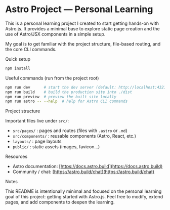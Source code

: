 # Astro Project — Personal Learning

This is a personal learning project I created to start getting hands-on with Astro.js.
It provides a minimal base to explore static page creation and the use of Astro/JSX
components in a simple setup.

My goal is to get familiar with the project structure, file-based routing, and the core
CLI commands.

Quick setup

```sh
npm install
```

Useful commands (run from the project root)

```sh
npm run dev      # start the dev server (default: http://localhost:4321)
npm run build    # build the production site into ./dist
npm run preview  # preview the built site locally
npm run astro -- --help  # help for Astro CLI commands
```

Project structure

Important files live under `src/`:

- `src/pages/` : pages and routes (files with `.astro` or `.md`)
- `src/components/` : reusable components (Astro, React, etc.)
- `layouts/` : page layouts
- `public/` : static assets (images, favicon...)

Resources

- Astro documentation: [https://docs.astro.build](https://docs.astro.build)
- Community / chat: [https://astro.build/chat](https://astro.build/chat)

Notes

This README is intentionally minimal and focused on the personal learning goal of this
project: getting started with Astro.js. Feel free to modify, extend pages, and add
components to deepen the learning.
